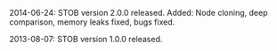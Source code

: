 2014-06-24: STOB version 2.0.0 released. Added: Node cloning, deep comparison, memory leaks fixed, bugs fixed.

2013-08-07: STOB version 1.0.0 released.
